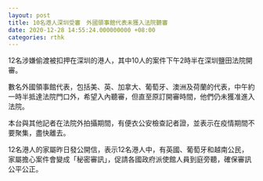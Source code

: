 ```yaml
---
layout: post
title: 10名港人深圳受審　外國領事館代表未獲入法院聽審
date: 2020-12-28 14:55:24.000000000 +08:00
categories: rthk
---
```


12名涉嫌偷渡被扣押在深圳的港人，其中10人的案件下午2時半在深圳鹽田法院開審。

數名外國領事館代表，包括美、英、加拿大、葡萄牙、澳洲及荷蘭的代表，中午約一時半抵達法院門口外，希望入內聽審，但直至原訂開審時間，他們仍未獲准進入法院。

本台與其他記者在法院外拍攝期間，有便衣公安檢查記者證，並表示在疫情期間不要聚集，盡快離去。

12名港人的家屬昨日發公開信，表示12名港人中，有英國、葡萄牙和越南公民，家屬擔心案件會變成「秘密審訊」，促請各國政府派使館人員到庭旁聽，確保審訊公平公正。
